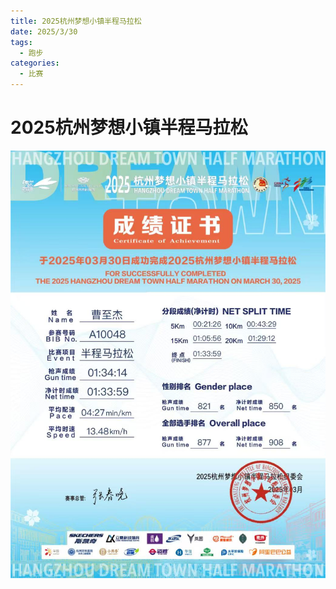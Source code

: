 ```yaml
---
title: 2025杭州梦想小镇半程马拉松
date: 2025/3/30
tags:
  - 跑步
categories:
  - 比赛
---
```


# 2025杭州梦想小镇半程马拉松

![](../img/29.png)
